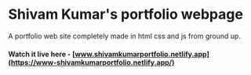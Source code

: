 # Shivam Kumar's portfolio webpage

A portfolio web site completely made in html css and js from ground up.

#### Watch it live here - [www.shivamkumarportfolio.netlify.app](https://www-shivamkumarportfolio.netlify.app/)

<br>
